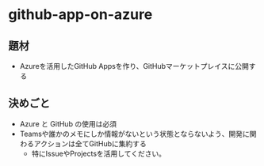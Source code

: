 # github-app-on-azure

## 題材
* Azureを活用したGitHub Appsを作り、GitHubマーケットプレイスに公開する
## 決めごと
* Azure と GitHub の使用は必須
* Teamsや誰かのメモにしか情報がないという状態とならないよう、開発に関わるアクションは全てGitHubに集約する
  * 特にIssueやProjectsを活用してください。
